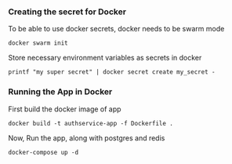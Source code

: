 ### Creating the secret for Docker
To be able to use docker secrets, docker needs to be swarm mode
```commandline
docker swarm init
```
Store necessary environment variables as secrets in docker
```commandline
printf "my super secret" | docker secret create my_secret -
```

### Running the App in Docker
First build the docker image of app
```commandline
docker build -t authservice-app -f Dockerfile .
```
Now, Run the app, along with postgres and redis
```commandline
docker-compose up -d
```
